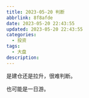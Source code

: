 ```yaml
---
title: 2023-05-20 判断
abbrlink: 8f8afde
date: 2023-05-20 22:43:55
updated: 2023-05-20 22:43:55
categories:
  - 投资
tags:
  - 大盘
description:
---
```


是建仓还是拉升，很难判断。

也可能是一日游。

